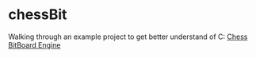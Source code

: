# chessBit

Walking through an example project to get better understand of C: [Chess BitBoard Engine](https://www.youtube.com/watch?v=QUNP-UjujBM&list=PLmN0neTso3Jxh8ZIylk74JpwfiWNI76Cs&ab_channel=ChessProgramming)